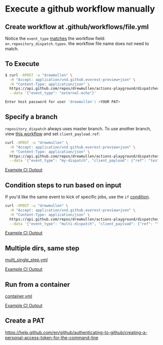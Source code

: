 # Execute a github workflow manually

## Create workflow at .github/workflows/file.yml

Notice the `event_type` [matches](https://github.com/drewmullen/actions-playground/blob/fd3721ba3c8350995a77c570fbf3a0e0fb1c2724/.github/workflows/external_echo.yml#L5) the workflow field: `on.repository_dispatch.types`. the workflow file name does not need to match.

## To Execute

```bash
$ curl -XPOST -u "drewmullen" \
  -H "Accept: application/vnd.github.everest-preview+json" \
  -H "Content-Type: application/json" \
  https://api.github.com/repos/drewmullen/actions-playground/dispatches \
  --data '{"event_type": "external-echo"}'

Enter host password for user 'drewmullen': <YOUR PAT>
```

## Specify a branch

`repository_dispatch` always uses master branch. To use another branch, view [this workflow](https://github.com/drewmullen/actions-playground/blob/master/.github/workflows/repo_dispatch.yml) and set `client_payload.ref`:

```bash
curl -XPOST -u "drewmullen" \
  -H "Accept: application/vnd.github.everest-preview+json" \
  -H "Content-Type: application/json" \
  https://api.github.com/repos/drewmullen/actions-playground/dispatches \
  --data '{"event_type": "my-dispatch", "client_payload": {"ref": "test-pr4"}}'
  ```

[Example CI Output](https://github.com/drewmullen/actions-playground/runs/536425490?check_suite_focus=true)

## Condition steps to run based on input

If you'd like the same event to kick of specific jobs, use the `if` [condition](https://github.com/drewmullen/actions-playground/blob/master/.github/workflows/multi_repo_dispatch.yml).

```bash
curl -XPOST -u "drewmullen" \
  -H "Accept: application/vnd.github.everest-preview+json" \
  -H "Content-Type: application/json" \
  https://api.github.com/repos/drewmullen/actions-playground/dispatches \
  --data '{"event_type": "multi-dispatch", "client_payload": {"ref": "test-pr6", "project": "dir1"}}'
```

[Example CI Output](https://github.com/drewmullen/actions-playground/runs/536598658?check_suite_focus=true)


## Multiple dirs, same step

[multi_single_step.yml](https://github.com/drewmullen/actions-playground/blob/master/.github/workflows/multi_single_step.yml)

[Example CI Output](https://github.com/drewmullen/actions-playground/runs/536824189?check_suite_focus=true)


## Run from a container

[container.yml](https://github.com/drewmullen/actions-playground/blob/master/.github/workflows/container.yml)

[Example CI Output](https://github.com/drewmullen/actions-playground/runs/536598658?check_suite_focus=true)


## Create a PAT

https://help.github.com/en/github/authenticating-to-github/creating-a-personal-access-token-for-the-command-line

